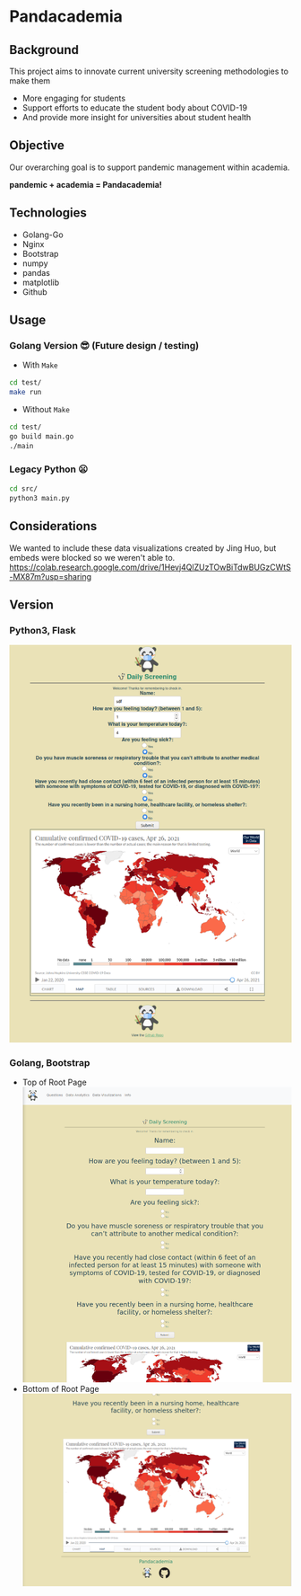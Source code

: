 # Pandacademia

## Background 

This project aims to innovate current university screening methodologies to make them
* More engaging for students
* Support efforts to educate the student body about COVID-19
* And provide more insight for universities about student health

## Objective
Our overarching goal is to support pandemic management within academia.

**pandemic + academia = Pandacademia!**

## Technologies
* Golang-Go
* Nginx
* Bootstrap
* numpy
* pandas
* matplotlib
* Github

## Usage

### Golang Version :sunglasses: (Future design / testing)
* With `Make`
```sh
cd test/
make run
```
* Without `Make`
```sh
cd test/
go build main.go
./main
```

### <!--Cringe --> Legacy Python :frowning:
```sh
cd src/
python3 main.py
```


## Considerations
We wanted to include these data visualizations created by Jing Huo, but embeds were blocked so we weren't able to.
https://colab.research.google.com/drive/1Hevj4QlZUzTOwBiTdwBUGzCWtS-MX87m?usp=sharing


## Version 
### Python3, Flask
![](img/python3.png)

### Golang, Bootstrap
* Top of Root Page
![](img/top-go.png)
* Bottom of Root Page
![](img/bottom-go.png)